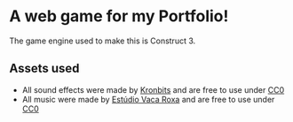 # A web game for my Portfolio!
The game engine used to make this is Construct 3.

## Assets used
- All sound effects were made by [Kronbits](https://kronbits.itch.io/freesfx) and are free to use under [CC0](https://creativecommons.org/publicdomain/zero/1.0/)
- All music were made by [Estúdio Vaca Roxa](https://bakudas.itch.io/generic-rpg-pack) and are free to use under [CC0](https://creativecommons.org/publicdomain/zero/1.0/)
